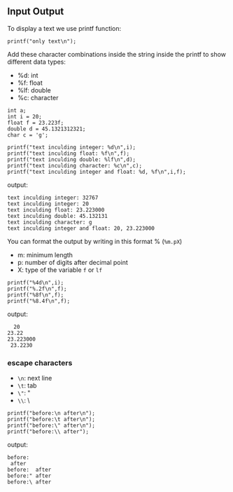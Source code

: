 ## Input Output
To display a text we use printf function:
```
printf("only text\n");
```
Add these character combinations inside the string inside the printf to show different data types:
- %d: int
- %f: float
- %lf: double
- %c: character

```
int a;
int i = 20;
float f = 23.223f;
double d = 45.1321312321;
char c = 'g';

printf("text inculding integer: %d\n",i);
printf("text inculding float: %f\n",f);     
printf("text inculding double: %lf\n",d);
printf("text inculding character: %c\n",c);
printf("text inculding integer and float: %d, %f\n",i,f);
```
output:
```
text inculding integer: 32767
text inculding integer: 20
text inculding float: 23.223000
text inculding double: 45.132131
text inculding character: g
text inculding integer and float: 20, 23.223000
```

You can format the output by writing in this format % (`%m.pX`)
- m: minimum length
- p: number of digits after decimal point
- X: type of the variable `f` or `lf`

```
printf("%4d\n",i);
printf("%.2f\n",f);
printf("%8f\n",f);
printf("%8.4f\n",f);
```
output:
```
  20
23.22
23.223000
 23.2230
```
### escape characters
- `\n`: next line
- `\t`: tab
- `\"`: "
- `\\`: \

```
printf("before:\n after\n");
printf("before:\t after\n");
printf("before:\" after\n");
printf("before:\\ after");
```
output:
```
before:
 after
before:  after
before:" after
before:\ after
```